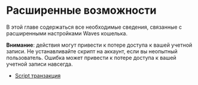 # Расширенные возможности

В этой главе содержаться все необходимые сведения, связанные с расширенными настройками Waves кошелька.

**Внимание**: действия могут привести к потере доступа к вашей учетной записи.
Не устанавливайте скрипт на аккаунт, если вы неопытный пользователь. Ошибка может привести к потере доступа к вашей учетной записи навсегда.

* [Script транзакция](advanced_features/script_transaction.md)
